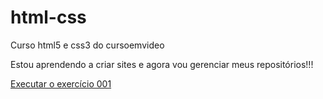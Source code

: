 # html-css
 Curso html5 e css3 do cursoemvideo

Estou aprendendo a criar sites e agora vou gerenciar meus repositórios!!!

<a href="https://nogueira94danilo.github.io/html-css/exercicios/ex001/index.html">Executar o exercício 001</a>